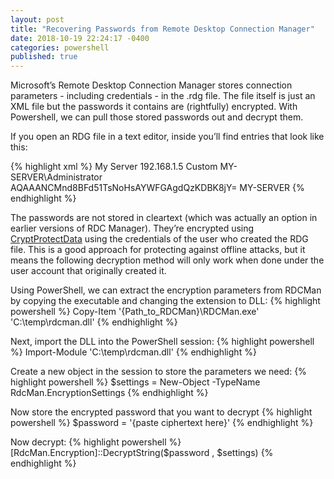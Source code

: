 ```yaml
---
layout: post
title: "Recovering Passwords from Remote Desktop Connection Manager"
date: 2018-10-19 22:24:17 -0400
categories: powershell
published: true
---
```


Microsoft’s Remote Desktop Connection Manager stores connection parameters - including credentials - in the .rdg file. The file itself is just an XML file but the passwords it contains are (rightfully) encrypted. With Powershell, we can pull those stored passwords out and decrypt them.

If you open an RDG file in a text editor, inside you’ll find entries that look like this:

{% highlight xml %}
<server>
    <properties>
        <displayName>My Server</displayName>
        <name>192.168.1.5</name>
    </properties>
    <logonCredentials inherit="None">
        <profileName scope="Local">Custom</profileName>
        <userName>MY-SERVER\Administrator</userName>
        <password>AQAAANCMnd8BFd51TsNoHsAYWFGAgdQzKDBK8jY=</password>
        <domain>MY-SERVER</domain>
    </logonCredentials>
</server>
{% endhighlight %}

The passwords are not stored in cleartext (which was actually an option in earlier versions of RDC Manager). They’re encrypted using [CryptProtectData](https://msdn.microsoft.com/en-us/library/aa380261.aspx) using the credentials of the user who created the RDG file. This is a good approach for protecting against offline attacks, but it means the following decryption method will only work when done under the user account that originally created it.

Using PowerShell, we can extract the encryption parameters from RDCMan by copying the executable and changing the extension to DLL:
{% highlight powershell %}
Copy-Item '{Path_to_RDCMan}\RDCMan.exe' 'C:\temp\rdcman.dll'
{% endhighlight %}

Next, import the DLL into the PowerShell session:
{% highlight powershell %}
Import-Module 'C:\temp\rdcman.dll'
{% endhighlight %}

Create a new object in the session to store the parameters we need:
{% highlight powershell %}
$settings = New-Object -TypeName RdcMan.EncryptionSettings
{% endhighlight %}

Now store the encrypted password that you want to decrypt
{% highlight powershell %}
$password = '{paste ciphertext here}'
{% endhighlight %}

Now decrypt:
{% highlight powershell %}
[RdcMan.Encryption]::DecryptString($password , $settings)
{% endhighlight %}